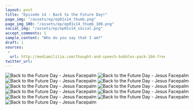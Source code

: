 ```yaml
---
layout: post
title: "Episode 14 : Back to the Future Day!"
page_img: "/assets/ep/ep01x14_thumb.png"
page_img_100: "/assets/ep/ep01x14_thumb_100.png"
social_img: "/assets/ep/ep01x14_social.png"
accept_comments: 1
sample_content: "Who do you say that I am?"
draft: 1
sources: 
 - 
  url: http://mediamilitia.com/thought-and-speech-bubbles-pack-104-free-vectors-and-images/
twitter_url: 
---
```



<div style="margin-left: auto; margin-right: auto; width: 600px;">
  <img src="/assets/ep/ep01x14_01.png" alt="Back to the Future Day - Jesus Facepalm" />
  <img src="/assets/ep/ep01x14_02.png" alt="Back to the Future Day - Jesus Facepalm" />
  <img src="/assets/ep/ep01x14_03.png" alt="Back to the Future Day - Jesus Facepalm" />
  <img src="/assets/ep/ep01x14_04.png" alt="Back to the Future Day - Jesus Facepalm" />
  <img src="/assets/ep/ep01x14_05.png" alt="Back to the Future Day - Jesus Facepalm" />
  <img src="/assets/ep/ep01x14_06.png" alt="Back to the Future Day - Jesus Facepalm" />
  <img src="/assets/ep/ep01x14_07.png" alt="Back to the Future Day - Jesus Facepalm" />
  <img src="/assets/ep/ep01x14_08.png" alt="Back to the Future Day - Jesus Facepalm" />
  <img src="/assets/ep/ep01x14_09.png" alt="Back to the Future Day - Jesus Facepalm" />
  <img src="/assets/ep/ep01x14_10.png" alt="Back to the Future Day - Jesus Facepalm" />
  <img src="/assets/ep/ep01x14_11.png" alt="Back to the Future Day - Jesus Facepalm" />
</div>

<div style="display: none">
  Script:

</div>
